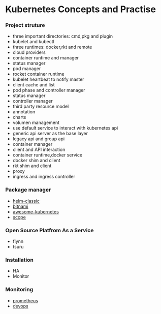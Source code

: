 # Kubernetes Concepts and Practise

### Project struture
- three important directories: cmd,pkg and plugin
- kubelet and kubectl
- three runtimes: docker,rkt and remote
- cloud providers
- container runtime and manager
- status manager
- pod manager
- rocket container runtime
- kubelet heartbeat to notify master
- client cache and list
- pod phase and controller manager
- status manager
- controller manager
- third party resource model
- annotation
- charts
- volumen management
- use default service to interact with kubernetes api 
- generic api server as the base layer
- legacy api and group api
- container manager
- client and API interaction
- container runtime,docker service
- docker shim and client
- rkt shim and client
- proxy
- ingress and ingress controller

### Package manager

- [helm-classic](https://github.com/helm/helm-classic)
- [bitnami](https://github.com/bitnami/charts)
- [awesome-kubernetes](https://github.com/ramitsurana/awesome-kubernetes)
- [scope](https://github.com/weaveworks/scope)

### Open Source Platfrom As a Service

- flynn
- tsuru

### Installation

- HA
- Monitor

### Monitoring

- [prometheus](https://github.com/prometheus/prometheus)
- [devops](https://github.com/fabric8io/fabric8-devops)

